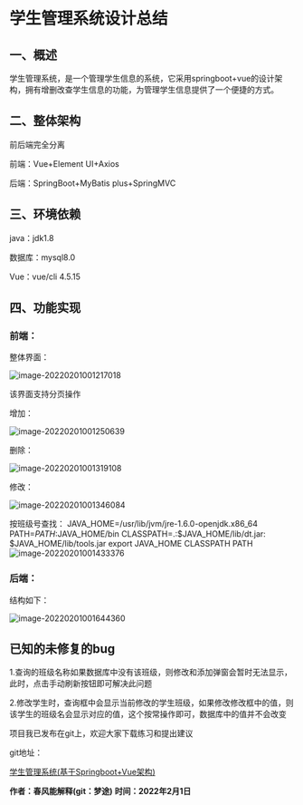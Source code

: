 # 学生管理系统设计总结

## 一、概述

学生管理系统，是一个管理学生信息的系统，它采用springboot+vue的设计架构，拥有增删改查学生信息的功能，为管理学生信息提供了一个便捷的方式。

## 二、整体架构

前后端完全分离

前端：Vue+Element UI+Axios

后端：SpringBoot+MyBatis plus+SpringMVC

## 三、环境依赖

java：jdk1.8

数据库：mysql8.0

Vue：vue/cli 4.5.15

## 四、功能实现

### 前端：

整体界面：

![image-20220201001217018](./img/image-20220201001217018.png)

该界面支持分页操作

增加：

![image-20220201001250639](./img/image-20220201001250639.png)

删除：

![image-20220201001319108](./img/image-20220201001319108.png)

修改：

![image-20220201001346084](./img/image-20220201001346084.png)

按班级号查找： JAVA_HOME=/usr/lib/jvm/jre-1.6.0-openjdk.x86_64 PATH=$PATH:$JAVA_HOME/bin CLASSPATH=.:$JAVA_HOME/lib/dt.jar:
$JAVA_HOME/lib/tools.jar export JAVA_HOME CLASSPATH PATH
![image-20220201001433376](./img/image-20220201001433376.png)

### 后端：

结构如下：

![image-20220201001644360](./img/image-20220201001644360.png)

## 已知的未修复的bug

1.查询的班级名称如果数据库中没有该班级，则修改和添加弹窗会暂时无法显示，此时，点击手动刷新按钮即可解决此问题

2.修改学生时，查询框中会显示当前修改的学生班级，如果修改修改框中的值，则该学生的班级名会显示对应的值，这个按常操作即可，数据库中的值并不会改变



项目我已发布在git上，欢迎大家下载练习和提出建议

git地址：

[学生管理系统(基于Springboot+Vue架构)](https://gitee.com/cfnjs/web/tree/master/学生管理系统(基于Springboot+Vue架构))

**作者：春风能解释(git：梦途)**
**时间：2022年2月1日**
